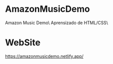 # AmazonMusicDemo
Amazon Music Demo\ 
Aprensizado de HTML/CSS\

# WebSite
https://amazonmusicdemo.netlify.app/


